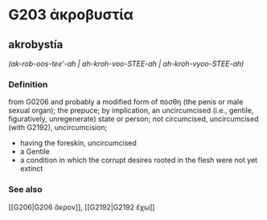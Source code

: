 # G203 ἀκροβυστία

## akrobystía

_(ak-rob-oos-tee'-ah | ah-kroh-voo-STEE-ah | ah-kroh-vyoo-STEE-ah)_

### Definition

from G0206 and probably a modified form of πόσθη (the penis or male sexual organ); the prepuce; by implication, an uncircumcised (i.e., gentile, figuratively, unregenerate) state or person; not circumcised, uncircumcised (with G2192), uncircumcision; 

- having the foreskin, uncircumcised
- a Gentile
- a condition in which the corrupt desires rooted in the flesh were not yet extinct

### See also

[[G206|G206 ἄκρον]], [[G2192|G2192 ἔχω]]
